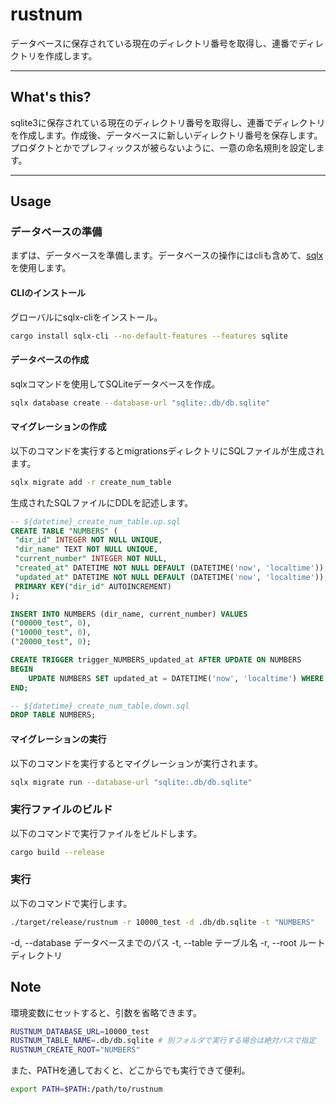 # rustnum

データベースに保存されている現在のディレクトリ番号を取得し、連番でディレクトリを作成します。

---

## What's this?

sqlite3に保存されている現在のディレクトリ番号を取得し、連番でディレクトリを作成します。作成後、データベースに新しいディレクトリ番号を保存します。
プロダクトとかでプレフィックスが被らないように、一意の命名規則を設定します。

---

## Usage

### データベースの準備
まずは、データベースを準備します。データベースの操作にはcliも含めて、[sqlx](https://github.com/launchbadge/sqlx)を使用します。

#### CLIのインストール

グローバルにsqlx-cliをインストール。
```bash
cargo install sqlx-cli --no-default-features --features sqlite
```

#### データベースの作成

sqlxコマンドを使用してSQLiteデータベースを作成。
```bash
sqlx database create --database-url "sqlite:.db/db.sqlite"
```

#### マイグレーションの作成

以下のコマンドを実行するとmigrationsディレクトリにSQLファイルが生成されます。
```bash
sqlx migrate add -r create_num_table
```

生成されたSQLファイルにDDLを記述します。
```sql
-- ${datetime}_create_num_table.up.sql
CREATE TABLE "NUMBERS" (
 "dir_id" INTEGER NOT NULL UNIQUE,
 "dir_name" TEXT NOT NULL UNIQUE,
 "current_number" INTEGER NOT NULL,
 "created_at" DATETIME NOT NULL DEFAULT (DATETIME('now', 'localtime')),
 "updated_at" DATETIME NOT NULL DEFAULT (DATETIME('now', 'localtime')),
 PRIMARY KEY("dir_id" AUTOINCREMENT)
);

INSERT INTO NUMBERS (dir_name, current_number) VALUES
("00000_test", 0),
("10000_test", 0),
("20000_test", 0);

CREATE TRIGGER trigger_NUMBERS_updated_at AFTER UPDATE ON NUMBERS
BEGIN
    UPDATE NUMBERS SET updated_at = DATETIME('now', 'localtime') WHERE rowid == NEW.rowid;
END;
```

```sql
-- ${datetime}_create_num_table.down.sql
DROP TABLE NUMBERS;
```

#### マイグレーションの実行

以下のコマンドを実行するとマイグレーションが実行されます。
```bash
sqlx migrate run --database-url "sqlite:.db/db.sqlite"

```

### 実行ファイルのビルド

以下のコマンドで実行ファイルをビルドします。
```bash
cargo build --release
```

### 実行

以下のコマンドで実行します。

```bash
./target/release/rustnum -r 10000_test -d .db/db.sqlite -t "NUMBERS"
```

-d, --database <DATABASE>       データベースまでのパス
-t, --table <TABLE>             テーブル名
-r, --root <ROOT>               ルートディレクトリ


## Note

環境変数にセットすると、引数を省略できます。

```bash
RUSTNUM_DATABASE_URL=10000_test
RUSTNUM_TABLE_NAME=.db/db.sqlite # 別フォルダで実行する場合は絶対パスで指定
RUSTNUM_CREATE_ROOT="NUMBERS"
```

また、PATHを通しておくと、どこからでも実行できて便利。

```bash
export PATH=$PATH:/path/to/rustnum
```

